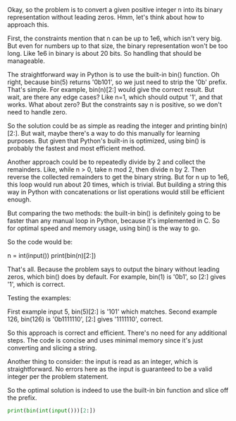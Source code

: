 <think>
Okay, so the problem is to convert a given positive integer n into its binary representation without leading zeros. Hmm, let's think about how to approach this.

First, the constraints mention that n can be up to 1e6, which isn't very big. But even for numbers up to that size, the binary representation won't be too long. Like 1e6 in binary is about 20 bits. So handling that should be manageable.

The straightforward way in Python is to use the built-in bin() function. Oh right, because bin(5) returns '0b101', so we just need to strip the '0b' prefix. That's simple. For example, bin(n)[2:] would give the correct result. But wait, are there any edge cases? Like n=1, which should output '1', and that works. What about zero? But the constraints say n is positive, so we don't need to handle zero.

So the solution could be as simple as reading the integer and printing bin(n)[2:]. But wait, maybe there's a way to do this manually for learning purposes. But given that Python's built-in is optimized, using bin() is probably the fastest and most efficient method.

Another approach could be to repeatedly divide by 2 and collect the remainders. Like, while n > 0, take n mod 2, then divide n by 2. Then reverse the collected remainders to get the binary string. But for n up to 1e6, this loop would run about 20 times, which is trivial. But building a string this way in Python with concatenations or list operations would still be efficient enough.

But comparing the two methods: the built-in bin() is definitely going to be faster than any manual loop in Python, because it's implemented in C. So for optimal speed and memory usage, using bin() is the way to go.

So the code would be:

n = int(input())
print(bin(n)[2:])

That's all. Because the problem says to output the binary without leading zeros, which bin() does by default. For example, bin(1) is '0b1', so [2:] gives '1', which is correct.

Testing the examples:

First example input 5, bin(5)[2:] is '101' which matches. Second example 126, bin(126) is '0b1111110', [2:] gives '1111110', correct.

So this approach is correct and efficient. There's no need for any additional steps. The code is concise and uses minimal memory since it's just converting and slicing a string.

Another thing to consider: the input is read as an integer, which is straightforward. No errors here as the input is guaranteed to be a valid integer per the problem statement.

So the optimal solution is indeed to use the built-in bin function and slice off the prefix.
</think>

```python
print(bin(int(input()))[2:])
```